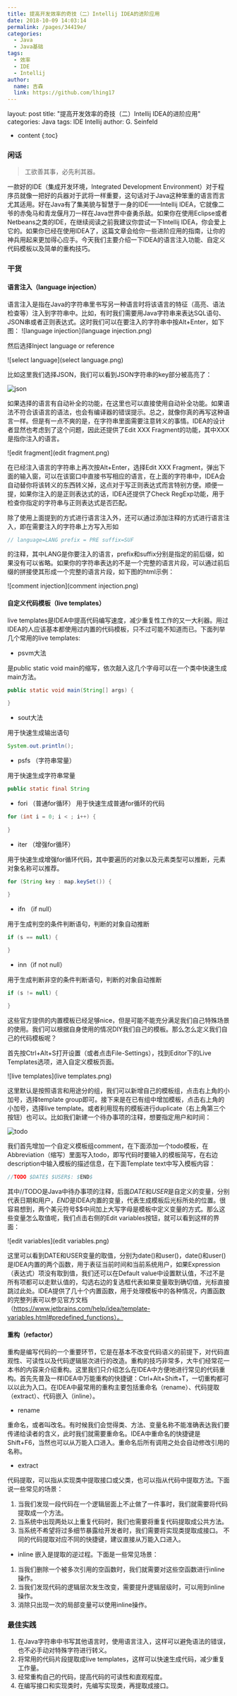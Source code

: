 ```yaml
---
title: 提高开发效率的奇技（二）Intellij IDEA的进阶应用
date: 2018-10-09 14:03:14
permalink: /pages/34419e/
categories:
  - Java
  - Java基础
tags:
  - 效率
  - IDE
  - Intellij
author: 
  name: 吉森
  link: https://github.com/lhing17
---
```

layout: post
title:  "提高开发效率的奇技（二）Intellij IDEA的进阶应用"
categories: Java
tags:  IDE Intellij
author: G. Seinfeld

* content
{:toc}

### 闲话
> 工欲善其事，必先利其器。

一款好的IDE（集成开发环境，Integrated Development Environment）对于程序员就像一把好的兵器对于武将一样重要，这句话对于Java这种笨重的语言而言尤其适用。好在Java有了集美貌与智慧于一身的IDE——Intellij IDEA，它就像二爷的赤兔马和青龙偃月刀一样在Java世界中奋勇杀敌。如果你在使用Eclipse或者Netbeans之类的IDE，在继续阅读之前我建议你尝试一下Intellij IDEA，你会爱上它的。如果你已经在使用IDEA了，这篇文章会给你一些进阶应用的指南，让你的神兵用起来更加得心应手。今天我们主要介绍一下IDEA的语言注入功能、自定义代码模板以及简单的重构技巧。

### 干货
#### 语言注入（language injection）
语言注入是指在Java的字符串里书写另一种语言时将该语言的特征（高亮、语法检查等）注入到字符串中。比如，有时我们需要用Java字符串来表达SQL语句、JSON串或者正则表达式。这时我们可以在要注入的字符串中按Alt+Enter，如下图：
![language injection](language injection.png)

然后选择Inject language or reference

![select language](select language.png)

比如这里我们选择JSON，我们可以看到JSON字符串的key部分被高亮了：

![json](json.png)

如果选择的语言有自动补全的功能，在这里也可以直接使用自动补全功能。如果语法不符合该语言的语法，也会有编译器的错误提示。总之，就像你真的再写这种语言一样。但是有一点不爽的是，在字符串里面需要注意转义的事情。IDEA的设计者显然也考虑到了这个问题，因此还提供了Edit XXX Fragment的功能，其中XXX是指你注入的语言。

![edit fragment](edit fragment.png)

在已经注入语言的字符串上再次按Alt+Enter，选择Edit XXX Fragment，弹出下面的输入窗，可以在该窗口中直接书写相应的语言，在上面的字符串中，IDEA会自动替你将该转义的东西转义掉，这点对于写正则表达式而言特别方便。顺便一提，如果你注入的是正则表达式的话，IDEA还提供了Check RegExp功能，用于检查你指定的字符串与正则表达式是否匹配。

除了使用上面提到的方式进行语言注入外，还可以通过添加注释的方式进行语言注入，即在需要注入的字符串上方写入形如
```java
// language=LANG prefix = PRE suffix=SUF
```
的注释，其中LANG是你要注入的语言，prefix和suffix分别是指定的前后缀，如果没有可以省略。如果你的字符串表达的不是一个完整的语言片段，可以通过前后缀的拼接使其形成一个完整的语言片段，如下图的html示例：

![comment injection](comment injection.png)

#### 自定义代码模板（live templates）

live templates是IDEA中提高代码编写速度，减少重复性工作的又一大利器。用过IDEA的人应该基本都使用过内置的代码模板，只不过可能不知道而已。下面列举几个常用的live templates:

- psvm大法

是public static void main的缩写，依次敲入这几个字母可以在一个类中快速生成main方法。

```java
public static void main(String[] args) {
        
}
```

- sout大法

用于快速生成输出语句
```java
System.out.println();
```

- psfs （字符串常量）

用于快速生成字符串常量
```java
public static final String
```

- fori （普通for循环）
用于快速生成普通for循环的代码

```java
for (int i = 0; i < ; i++) {
            
}
```

- iter  （增强for循环）

用于快速生成增强for循环代码，其中要遍历的对象以及元素类型可以推断，元素对象名称可以推荐。

```java
for (String key : map.keySet()) {
            
}
```

- ifn （if null）

用于生成判空的条件判断语句，判断的对象自动推断

```java
if (s == null) {

}
```

- inn（if not null）

用于生成判断非空的条件判断语句，判断的对象自动推断
```java
if (s != null) {

}
```

这些官方提供的内置模板已经足够nice，但是可能不能充分满足我们自己特殊场景的使用。我们可以根据自身使用的情况DIY我们自己的模板。那么怎么定义我们自己的代码模板呢？

首先按Ctrl+Alt+S打开设置（或者点击File-Settings），找到Editor下的Live Templates选项，进入自定义模板页面。

![live templates](live templates.png)

这里默认是按照语言和用途分的组，我们可以新增自己的模板组，点击右上角的小加号，选择template group即可。接下来是在已有组中增加模板，点击右上角的小加号，选择live template。或者利用现有的模板进行duplicate（右上角第三个按钮）也可以。比如我们新建一个待办事项的注释，想要指定用户和时间：

![todo](todo.png)

我们首先增加一个自定义模板组comment，在下面添加一个todo模板，在Abbreviation（缩写）里面写入todo，即写代码时要输入的模板简写，在右边description中输入模板的描述信息，在下面Template text中写入模板内容：

```java
//TODO $DATE$ $USER$: $END$
```

其中//TODO是Java中待办事项的注释，后面$DATE$和$USER$是自定义的变量，分别代表日期和用户，$END$是IDEA内置的变量，代表生成模板后光标所处的位置。很容易想到，两个美元符号$$中间加上大写字母是模板中定义变量的方式。那么这些变量怎么取值呢，我们点击右侧的Edit variables按钮，就可以看到这样的界面：

![edit variables](edit variables.png)

这里可以看到DATE和USER变量的取值，分别为date()和user()，date()和user()是IDEA内置的两个函数，用于表征当前时间和当前系统用户，如果Expression（表达式）项没有取到值，我们还可以在Default value中设置默认值，不过不是所有项都可以走默认值的，勾选右边的复选框代表如果变量取到确切值，光标直接跳过此处。IDEA提供了几十个内置函数，用于处理模板中的各种情况，内置函数的完整列表可以参见官方文档（https://www.jetbrains.com/help/idea/template-variables.html#predefined_functions）。

#### 重构（refactor）

重构是编写代码的一个重要环节，它是在基本不改变代码语义的前提下，对代码直观性、可读性以及代码逻辑层次进行的改造。重构的技巧非常多，大牛们经常花一本书的内容来介绍重构。这里我们只介绍怎么在IDEA中方便地进行常见的代码重构。首先先普及一样IDEA中万能重构的快捷键：Ctrl+Alt+Shift+T，一切重构都可以以此为入口。在IDEA中最常用的重构主要包括重命名（rename）、代码提取（extract）、代码嵌入（inline）。

- rename

重命名，或者叫改名。有时候我们会觉得类、方法、变量名称不能准确表达我们要传递给读者的含义，此时我们就需要重命名。IDEA中重命名的快捷键是Shift+F6，当然也可以从万能入口进入。重命名后所有调用之处会自动修改引用的名称。

- extract

代码提取，可以指从实现类中提取接口或父类，也可以指从代码中提取方法。下面说一些常见的场景：
1. 当我们发现一段代码在一个逻辑层面上不止做了一件事时，我们就需要将代码提取成一个方法。
2. 当系统中出现两处以上重复代码时，我们也需要将重复代码提取成公共方法。
3. 当系统不希望将过多细节暴露给开发者时，我们需要将实现类提取成接口。
不同的代码提取对应不同的快捷键，建议直接从万能入口进入。

- inline
嵌入是提取的逆过程。下面是一些常见场景：
1. 当我们删除一个被多次引用的空函数时，我们就需要对这些空函数进行inline操作。
2. 当我们发现代码的逻辑层次发生改变，需要提升逻辑层级时，可以用到inline操作。
3. 消除只出现一次的局部变量可以使用inline操作。

### 最佳实践
1. 在Java字符串中书写其他语言时，使用语言注入，这样可以避免语法的错误，也不必手动对特殊字符进行转义。
2. 将常用的代码片段提取成live templates，这样可以快速生成代码，减少重复工作量。
3. 经常重构自己的代码，提高代码的可读性和直观程度。
4. 在编写接口和实现类时，先编写实现类，再提取成接口。


